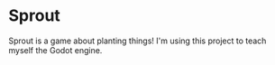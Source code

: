 # Sprout

Sprout is a game about planting things! I'm using this project to teach myself the Godot engine.
